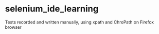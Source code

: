 # selenium_ide_learning


Tests recorded and written manually, using xpath and ChroPath on Firefox browser
